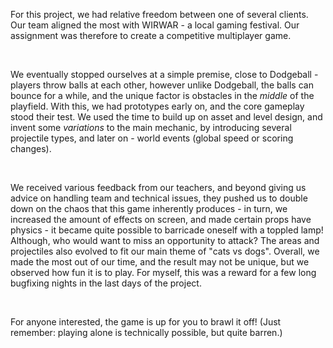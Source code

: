 For this project, we had relative freedom between one of several clients. Our team aligned the most with WIRWAR - a local gaming festival. Our assignment was therefore to create a competitive multiplayer game.

&nbsp;

We eventually stopped ourselves at a simple premise, close to Dodgeball - players throw balls at each other, however unlike Dodgeball, the balls can bounce for a while, and the unique factor is obstacles in the *middle* of the playfield. With this, we had prototypes early on, and the core gameplay stood their test. We used the time to build up on asset and level design, and invent some *variations* to the main mechanic, by introducing several projectile types, and later on - world events (global speed or scoring changes).

&nbsp;

We received various feedback from our teachers, and beyond giving us advice on handling team and technical issues, they pushed us to double down on the chaos that this game inherently produces - in turn, we increased the amount of effects on screen, and made certain props have physics - it became quite possible to barricade oneself with a toppled lamp! Although, who would want to miss an opportunity to attack? The areas and projectiles also evolved to fit our main theme of "cats vs dogs". Overall, we made the most out of our time, and the result may not be unique, but we observed how fun it is to play. For myself, this was a reward for a few long bugfixing nights in the last days of the project.

&nbsp;

For anyone interested, the game is up for you to brawl it off! (Just remember: playing alone is technically possible, but quite barren.)